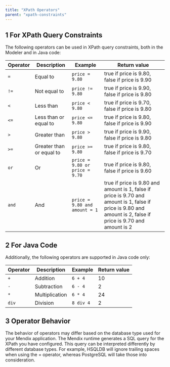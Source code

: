 ```yaml
---
title: "XPath Operators"
parent: "xpath-constraints"
---
```


## 1 For XPath Query Constraints

The following operators can be used in XPath query constraints, both in the Modeler and in Java code:

| Operator | Description | Example | Return value |
| --- | --- | --- | --- |
| `=` | Equal to | `price = 9.80` | true if price is 9.80, false if price is 9.90 |
| `!=` | Not equal to | `price != 9.80` | true if price is 9.90, false if price is 9.80 |
| `<` | Less than | `price < 9.80` | true if price is 9.70, false if price is 9.80 |
| `<=` | Less than or equal to | `price <= 9.80` | true if price is 9.80, false if price is 9.90 |
| `>` | Greater than | `price > 9.80` | true if price is 9.90, false if price is 9.80 |
| `>=` | Greater than or equal to | `price >= 9.80` | true if price is 9.80, false if price is 9.70 |
| `or` | Or | `price = 9.80 or price = 9.70` | true if price is 9.80, false if price is 9.60 |
| `and` | And | `price = 9.80 and amount = 1` | true if price is 9.80 and amount is 1, false if price is 9.70 and amount is 1, false if price is 9.80 and amount is 2, false if price is 9.70 and amount is 2 |

## 2 For Java Code

Additionally, the following operators are supported in Java code only:

| Operator | Description | Example | Return value |
| --- | --- | --- | --- |
| `+ ` | Addition | `6 + 4` | 10 |
| `-` | Subtraction | `6 - 4` | 2 |
| `*` | Multiplication | `6 * 4` | 24 |
| `div` | Division | `8 div 4` | 2 |

## 3 Operator Behavior

The behavior of operators may differ based on the database type used for your Mendix application. The Mendix runtime generates a SQL query for the XPath you have configured. This query can be interpreted differently by different database types. For example, HSQLDB will ignore trailing spaces when using the = operator, whereas PostgreSQL will take those into consideration.
